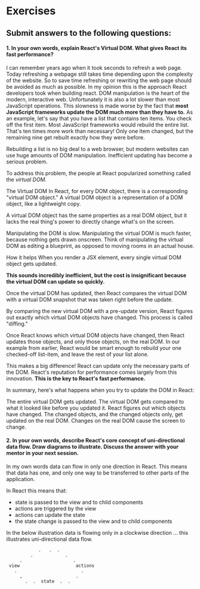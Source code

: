 # **Exercises**
## **Submit answers to the following questions:**

#### 1. In your own words, explain React's **Virtual DOM.** What gives React its fast performance?

I can remember years ago when it took seconds to refresh a web page. Today refreshing a webpage still takes time depending upon the complexity of the website. So to save time refreshing or rewriting the web page should be avoided as much as possible. In my opinion this is the approach React developers took when building react. DOM manipulation is the heart of the modern, interactive web. Unfortunately it is also a lot slower than most JavaScript operations. This slowness is made worse by the fact that **most JavaScript frameworks update the DOM much more than they have to.**  As an example, let's say that you have a list that contains ten items. You check off the first item. Most JavaScript frameworks would rebuild the entire list. That's ten times more work than necessary! Only one item changed, but the remaining nine get rebuilt exactly how they were before.

Rebuilding a list is no big deal to a web browser, but modern websites can use huge amounts of DOM manipulation. Inefficient updating has become a serious problem.

To address this problem, the people at React popularized something called the *virtual DOM.*

The Virtual DOM
In React, for every DOM object, there is a corresponding "virtual DOM object." A virtual DOM object is a representation of a DOM object, like a lightweight copy.

A virtual DOM object has the same properties as a real DOM object, but it lacks the real thing's power to directly change what's on the screen.

Manipulating the DOM is slow. Manipulating the virtual DOM is much faster, because nothing gets drawn onscreen. Think of manipulating the virtual DOM as editing a blueprint, as opposed to moving rooms in an actual house.

How it helps
When you render a JSX element, every single virtual DOM object gets updated.

**This sounds incredibly inefficient, but the cost is insignificant because the virtual DOM can update so quickly.**

Once the virtual DOM has updated, then React compares the virtual DOM with a virtual DOM snapshot that was taken right before the update.

By comparing the new virtual DOM with a pre-update version, React figures out exactly which virtual DOM objects have changed. This process is called "diffing."

Once React knows which virtual DOM objects have changed, then React updates those objects, and only those objects, on the real DOM. In our example from earlier, React would be smart enough to rebuild your one checked-off list-item, and leave the rest of your list alone.

This makes a big difference! React can update only the necessary parts of the DOM. React's reputation for performance comes largely from this innovation. **This is the key to React's fast performance.**

In summary, here's what happens when you try to update the DOM in React:

The entire virtual DOM gets updated.
The virtual DOM gets compared to what it looked like before you updated it. React figures out which objects have changed.
The changed objects, and the changed objects only, get updated on the real DOM.
Changes on the real DOM cause the screen to change.



#### **2. In your own words, describe React's core concept of uni-directional data flow. Draw diagrams to illustrate. Discuss the answer with your mentor in your next session.**


In my own words data can flow in only one direction in React. This means that data has one, and only one way to be transferred to other parts of the application.

In React this means that:
* state is passed to the view and to child components
* actions are triggered by the view
* actions can update the state
* the state change is passed to the view and to child components

In the below illustration data is flowing only in a clockwise direction ... this illustrates uni-directional data flow.

                .   .  .
             .            .
         .                   .
     view                     actions
       .                        .
         ,                    .
           .  .  state  .  .
  